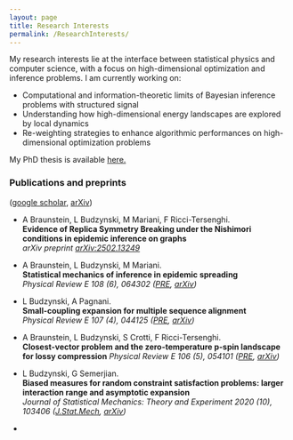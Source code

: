 ```yaml
---
layout: page
title: Research Interests
permalink: /ResearchInterests/
---
```


My research interests lie at the interface between statistical physics and computer science, with a focus on high-dimensional optimization and inference problems. 
I am currently working on:
- Computational and information-theoretic limits of Bayesian inference problems with structured signal
- Understanding how high-dimensional energy landscapes are explored by local dynamics
- Re-weighting strategies to enhance algorithmic performances on high-dimensional optimization problems 

My PhD thesis is available <a href="https://louisebudzynski.github.io/docs/PhDThesis.pdf" target="_blank">here.</a>

### Publications and preprints
([google scholar](https://scholar.google.fr/citations?user=QQtOq2EAAAAJ&hl=fr), [arXiv](https://arxiv.org/search/cond-mat?searchtype=author&query=Budzynski,+L))

* A Braunstein, L Budzynski, M Mariani, F Ricci-Tersenghi.  
  **Evidence of Replica Symmetry Breaking under the Nishimori conditions in epidemic inference on graphs**  
  _arXiv preprint [arXiv:2502.13249](https://arxiv.org/abs/2502.13249)_
  
* A Braunstein, L Budzynski, M Mariani.  
  **Statistical mechanics of inference in epidemic spreading**  
  _Physical Review E 108 (6), 064302  ([PRE](https://journals.aps.org/pre/abstract/10.1103/PhysRevE.108.064302), [arXiv](https://arxiv.org/abs/2304.06538))_
  
* L Budzynski, A Pagnani.  
  **Small-coupling expansion for multiple sequence alignment**  
  _Physical Review E 107 (4), 044125  ([PRE](https://journals.aps.org/pre/abstract/10.1103/PhysRevE.107.044125), [arXiv](https://arxiv.org/abs/2210.03463))_
  
* A Braunstein, L Budzynski, S Crotti, F Ricci-Tersenghi.  
  **Closest-vector problem and the zero-temperature p-spin landscape for lossy compression**
  _Physical Review E 106 (5), 054101  ([PRE](https://journals.aps.org/pre/abstract/10.1103/PhysRevE.106.054101), [arXiv](https://arxiv.org/abs/2207.00504))_
  
* L Budzynski, G Semerjian.  
  **Biased measures for random constraint satisfaction problems: larger interaction range and asymptotic expansion**  
  _Journal of Statistical Mechanics: Theory and Experiment 2020 (10), 103406  ([J.Stat.Mech](https://iopscience.iop.org/article/10.1088/1742-5468/abb8c8/meta), [arXiv](https://arxiv.org/abs/2007.10303))_
  
* 
